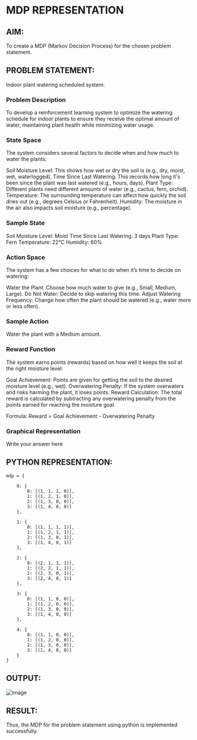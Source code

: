 # MDP REPRESENTATION

## AIM:
To create a MDP (Markov Decision Process) for the chosen problem statement.

## PROBLEM STATEMENT:
Indoor plant watering scheduled system.

### Problem Description
To develop a reinforcement learning system to optimize the watering schedule for indoor plants to ensure they receive the optimal amount of water, maintaining plant health while minimizing water usage.

### State Space
The system considers several factors to decide when and how much to water the plants:

Soil Moisture Level: This shows how wet or dry the soil is (e.g., dry, moist, wet, waterlogged).
Time Since Last Watering: This records how long it's been since the plant was last watered (e.g., hours, days).
Plant Type: Different plants need different amounts of water (e.g., cactus, fern, orchid).
Temperature: The surrounding temperature can affect how quickly the soil dries out (e.g., degrees Celsius or Fahrenheit).
Humidity: The moisture in the air also impacts soil moisture (e.g., percentage).

### Sample State
Soil Moisture Level: Moist
Time Since Last Watering: 3 days
Plant Type: Fern
Temperature: 22°C
Humidity: 60%

### Action Space
The system has a few choices for what to do when it’s time to decide on watering:

Water the Plant: Choose how much water to give (e.g., Small, Medium, Large).
Do Not Water: Decide to skip watering this time.
Adjust Watering Frequency: Change how often the plant should be watered (e.g., water more or less often).

### Sample Action
Water the plant with a Medium amount.

### Reward Function
The system earns points (rewards) based on how well it keeps the soil at the right moisture level:

Goal Achievement: Points are given for getting the soil to the desired moisture level (e.g., wet).
Overwatering Penalty: If the system overwaters and risks harming the plant, it loses points.
Reward Calculation:
The total reward is calculated by subtracting any overwatering penalty from the points earned for reaching the moisture goal.

Formula:
Reward = Goal Achievement - Overwatering Penalty

### Graphical Representation
Write your answer here

## PYTHON REPRESENTATION:
```
mdp = {
  
    0: {
        0: [(1, 1, 1, 0)],  
        1: [(1, 2, 1, 0)],  
        2: [(1, 3, 0, 0)],
        3: [(1, 4, 0, 0)]
    },
  
    1: {
        0: [(1, 1, 1, 1)],  
        1: [(1, 2, 1, 1)],  
        2: [(1, 3, 0, 1)], 
        3: [(1, 4, 0, 1)]   
    },
 
    2: {
        0: [(2, 1, 1, 1)],  
        1: [(2, 2, 1, 1)],  
        2: [(2, 3, 0, 1)],  
        3: [(2, 4, 0, 1)]  
    },

    3: {
        0: [(1, 1, 0, 0)],  
        1: [(1, 2, 0, 0)],  
        2: [(1, 3, 0, 0)],  
        3: [(1, 4, 0, 0)]  
    },

    4: {
        0: [(1, 1, 0, 0)], 
        1: [(1, 2, 0, 0)],  
        2: [(1, 3, 0, 0)], 
        3: [(1, 4, 0, 0)]  
    }
}
```
## OUTPUT:
![image](https://github.com/user-attachments/assets/1145bb5a-6670-42e8-8f71-43f37c9eed17)


## RESULT:
Thus, the MDP for the problem statement using python is implemented successfully.


